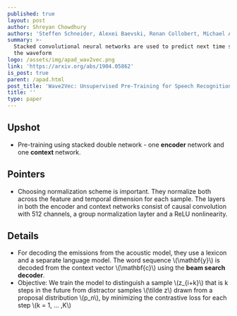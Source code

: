 ```yaml
---
published: true
layout: post
author: Shreyan Chowdhury
authors: 'Steffen Schneider, Alexei Baevski, Ronan Collobert, Michael Auli'
summary: >-
  Stacked convolutional neural networks are used to predict next time step in
  the waveform
logo: /assets/img/apad_wav2vec.png
link: 'https://arxiv.org/abs/1904.05862'
is_post: true
parent: /apad.html
post_title: 'Wave2Vec: Unsupervised Pre-Training for Speech Recognition'
title: ''
type: paper
---
```

## Upshot
- Pre-training using stacked double network - one **encoder** network and one **context** network.

## Pointers
- Choosing normalization scheme is important. They normalize both across the feature and temporal dimension for each sample. The layers in both the encoder and context networks consist of causal convolution with 512 channels, a group normalization layter and a ReLU nonlinearity.

## Details
- For decoding the emissions from the acoustic model, they use a lexicon and a separate language model. The word sequence \\(\mathbf{y}\\) is decoded from the context vector \\(\mathbf{c}\\) using the **beam search decoder**. 
- Objective: We train the model to distinguish a sample \\(z_{i+k}\\) that is k steps in the future from distractor samples \\(\tilde z\\) drawn from a proposal distribution \\(p_n\\), by minimizing the contrastive loss for each step \\(k = 1, ... ,K\\)

